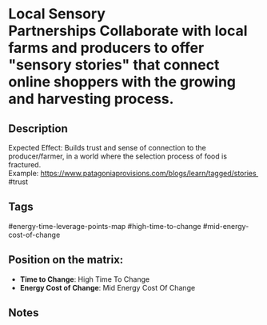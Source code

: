 # Local Sensory Partnerships Collaborate with local farms and producers to offer "sensory stories" that connect online shoppers with the growing and harvesting process.

## Description
Expected Effect: Builds trust and sense of connection to the producer/farmer, in a world where the selection process of food is fractured.   Example: https://www.patagoniaprovisions.com/blogs/learn/tagged/stories    #trust

## Tags
#energy-time-leverage-points-map #high-time-to-change #mid-energy-cost-of-change

## Position on the matrix:
- **Time to Change**: High Time To Change
- **Energy Cost of Change**: Mid Energy Cost Of Change

## Notes
<!-- Add your notes here -->
